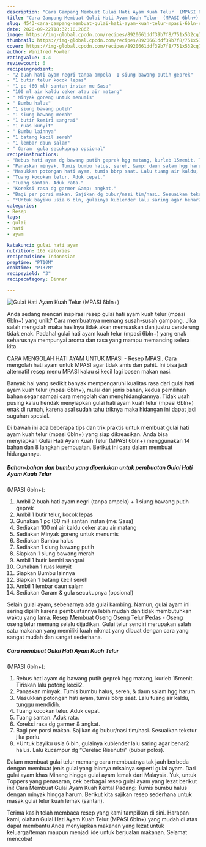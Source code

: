 ```yaml
---
description: "Cara Gampang Membuat Gulai Hati Ayam Kuah Telur  (MPASI 6bln+), Enak"
title: "Cara Gampang Membuat Gulai Hati Ayam Kuah Telur  (MPASI 6bln+), Enak"
slug: 4543-cara-gampang-membuat-gulai-hati-ayam-kuah-telur-mpasi-6bln-enak
date: 2020-09-22T18:32:10.286Z
image: https://img-global.cpcdn.com/recipes/8920661ddf39b7f8/751x532cq70/gulai-hati-ayam-kuah-telur-mpasi-6bln-foto-resep-utama.jpg
thumbnail: https://img-global.cpcdn.com/recipes/8920661ddf39b7f8/751x532cq70/gulai-hati-ayam-kuah-telur-mpasi-6bln-foto-resep-utama.jpg
cover: https://img-global.cpcdn.com/recipes/8920661ddf39b7f8/751x532cq70/gulai-hati-ayam-kuah-telur-mpasi-6bln-foto-resep-utama.jpg
author: Winifred Fowler
ratingvalue: 4.4
reviewcount: 6
recipeingredient:
- "2 buah hati ayam negri tanpa ampela  1 siung bawang putih geprek"
- "1 butir telur kocok lepas"
- "1 pc (60 ml) santan instan me Sasa"
- "100 ml air kaldu ceker atau air matang"
- " Minyak goreng untuk menumis"
- " Bumbu halus"
- "1 siung bawang putih"
- "1 siung bawang merah"
- "1 butir kemiri sangrai"
- "1 ruas kunyit"
- " Bumbu lainnya"
- "1 batang kecil sereh"
- "1 lembar daun salam"
- " Garam  gula secukupnya opsional"
recipeinstructions:
- "Rebus hati ayam dg bawang putih geprek hgg matang, kurleb 15menit. Tiriskan lalu potong kecil2."
- "Panaskan minyak. Tumis bumbu halus, sereh, &amp; daun salam hgg harum."
- "Masukkan potongan hati ayam, tumis bbrp saat. Lalu tuang air kaldu, tunggu mendidih."
- "Tuang kocokan telur. Aduk cepat."
- "Tuang santan. Aduk rata."
- "Koreksi rasa dg garmer &amp; angkat."
- "Bagi per porsi makan. Sajikan dg bubur/nasi tim/nasi. Sesuaikan tekstur jika perlu."
- "*Untuk bayiku usia 6 bln, gulainya kublender lalu saring agar benar2 halus. Lalu kucampur dg “Cerelac Risenutri” (bubur polos)."
categories:
- Resep
tags:
- gulai
- hati
- ayam

katakunci: gulai hati ayam 
nutrition: 165 calories
recipecuisine: Indonesian
preptime: "PT10M"
cooktime: "PT37M"
recipeyield: "3"
recipecategory: Dinner

---
```



![Gulai Hati Ayam Kuah Telur 
(MPASI 6bln+)](https://img-global.cpcdn.com/recipes/8920661ddf39b7f8/751x532cq70/gulai-hati-ayam-kuah-telur-mpasi-6bln-foto-resep-utama.jpg)

Anda sedang mencari inspirasi resep gulai hati ayam kuah telur 
(mpasi 6bln+) yang unik? Cara membuatnya memang susah-susah gampang. Jika salah mengolah maka hasilnya tidak akan memuaskan dan justru cenderung tidak enak. Padahal gulai hati ayam kuah telur 
(mpasi 6bln+) yang enak seharusnya mempunyai aroma dan rasa yang mampu memancing selera kita.

CARA MENGOLAH HATI AYAM UNTUK MPASI - Resep MPASI. Cara mengolah hati ayam untuk MPASI agar tidak amis dan pahit. Ini bisa jadi alternatif resep menu MPASI kalau si kecil lagi bosen makan nasi.

Banyak hal yang sedikit banyak mempengaruhi kualitas rasa dari gulai hati ayam kuah telur 
(mpasi 6bln+), mulai dari jenis bahan, kedua pemilihan bahan segar sampai cara mengolah dan menghidangkannya. Tidak usah pusing kalau hendak menyiapkan gulai hati ayam kuah telur 
(mpasi 6bln+) enak di rumah, karena asal sudah tahu triknya maka hidangan ini dapat jadi suguhan spesial.


Di bawah ini ada beberapa tips dan trik praktis untuk membuat gulai hati ayam kuah telur 
(mpasi 6bln+) yang siap dikreasikan. Anda bisa menyiapkan Gulai Hati Ayam Kuah Telur 
(MPASI 6bln+) menggunakan 14 bahan dan 8 langkah pembuatan. Berikut ini cara dalam membuat hidangannya.

<!--inarticleads1-->

##### Bahan-bahan dan bumbu yang diperlukan untuk pembuatan Gulai Hati Ayam Kuah Telur 
(MPASI 6bln+):

1. Ambil 2 buah hati ayam negri (tanpa ampela) + 1 siung bawang putih geprek
1. Ambil 1 butir telur, kocok lepas
1. Gunakan 1 pc (60 ml) santan instan (me: Sasa)
1. Sediakan 100 ml air kaldu ceker atau air matang
1. Sediakan  Minyak goreng untuk menumis
1. Sediakan  Bumbu halus
1. Sediakan 1 siung bawang putih
1. Siapkan 1 siung bawang merah
1. Ambil 1 butir kemiri sangrai
1. Gunakan 1 ruas kunyit
1. Siapkan  Bumbu lainnya
1. Siapkan 1 batang kecil sereh
1. Ambil 1 lembar daun salam
1. Sediakan  Garam &amp; gula secukupnya (opsional)


Selain gulai ayam, sebenarnya ada gulai kambing. Namun, gulai ayam ini sering dipilih karena pembuatannya lebih mudah dan tidak membutuhkan waktu yang lama. Resep Membuat Oseng Oseng Telur Pedas - Oseng oseng telur memang selalu dijadikan. Gulai telur sendiri merupakan salah satu makanan yang memiliki kuah nikmat yang dibuat dengan cara yang sangat mudah dan sangat sederhana. 

<!--inarticleads2-->

##### Cara membuat Gulai Hati Ayam Kuah Telur 
(MPASI 6bln+):

1. Rebus hati ayam dg bawang putih geprek hgg matang, kurleb 15menit. Tiriskan lalu potong kecil2.
1. Panaskan minyak. Tumis bumbu halus, sereh, &amp; daun salam hgg harum.
1. Masukkan potongan hati ayam, tumis bbrp saat. Lalu tuang air kaldu, tunggu mendidih.
1. Tuang kocokan telur. Aduk cepat.
1. Tuang santan. Aduk rata.
1. Koreksi rasa dg garmer &amp; angkat.
1. Bagi per porsi makan. Sajikan dg bubur/nasi tim/nasi. Sesuaikan tekstur jika perlu.
1. *Untuk bayiku usia 6 bln, gulainya kublender lalu saring agar benar2 halus. Lalu kucampur dg “Cerelac Risenutri” (bubur polos).


Dalam membuat gulai telur memang cara membuatnya tak jauh berbeda dengan membuat jenis gulai yang lainnya misalnya seperti gulai ayam. Dari gulai ayam khas Minang hingga gulai ayam lemak dari Malaysia. Yuk, untuk Toppers yang penasaran, cek berbagai resep gulai ayam yang lezat berikut ini! Cara Membuat Gulai Ayam Kuah Kental Padang: Tumis bumbu halus dengan minyak hingga harum. Berikut kita sajikan resep sederhana untuk masak gulai telur kuah lemak (santan). 

Terima kasih telah membaca resep yang kami tampilkan di sini. Harapan kami, olahan Gulai Hati Ayam Kuah Telur 
(MPASI 6bln+) yang mudah di atas dapat membantu Anda menyiapkan makanan yang lezat untuk keluarga/teman maupun menjadi ide untuk berjualan makanan. Selamat mencoba!

